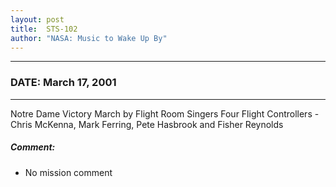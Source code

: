 ```yaml
---
layout: post
title:  STS-102
author: "NASA: Music to Wake Up By"
---
```


----
### DATE: March 17, 2001
----
Notre Dame Victory March by Flight Room Singers Four Flight Controllers - Chris McKenna, Mark Ferring, Pete Hasbrook and Fisher Reynolds

##### Comment:
* No mission comment
